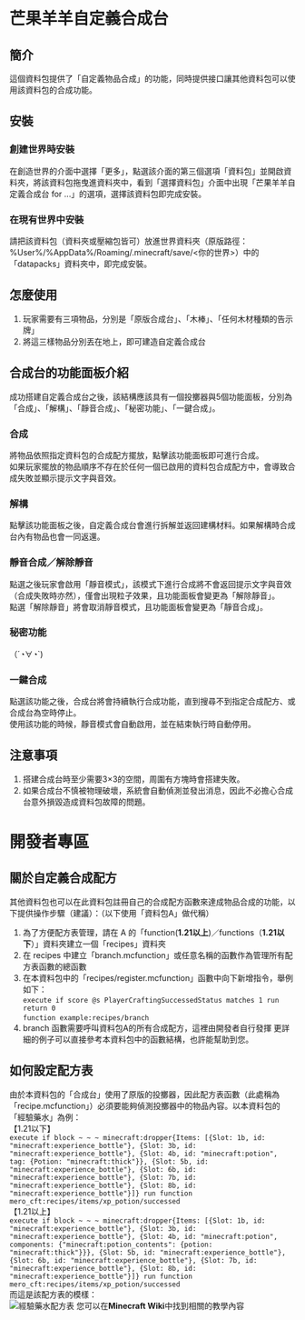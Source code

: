 # 芒果羊羊自定義合成台
## 簡介
這個資料包提供了「自定義物品合成」的功能，同時提供接口讓其他資料包可以使用該資料包的合成功能。
## 安裝
### 創建世界時安裝
在創造世界的介面中選擇「更多」，點選該介面的第三個選項「資料包」並開啟資料夾，將該資料包拖曳進資料夾中，看到「選擇資料包」介面中出現「芒果羊羊自定義合成台 for ...」的選項，選擇該資料包即完成安裝。
### 在現有世界中安裝
請把該資料包（資料夾或壓縮包皆可）放進世界資料夾（原版路徑：%User%/%AppData%/Roaming/.minecraft/save/<你的世界>）中的「datapacks」資料夾中，即完成安裝。
## 怎麼使用
1. 玩家需要有三項物品，分別是「原版合成台」、「木棒」、「任何木材種類的告示牌」
2. 將這三樣物品分別丟在地上，即可建造自定義合成台
## 合成台的功能面板介紹
成功搭建自定義合成台之後，該結構應該具有一個投擲器與5個功能面板，分別為「合成」、「解構」、「靜音合成」、「秘密功能」、「一鍵合成」。
### 合成
將物品依照指定資料包的合成配方擺放，點擊該功能面板即可進行合成。<br>
如果玩家擺放的物品順序不存在於任何一個已啟用的資料包合成配方中，會導致合成失敗並顯示提示文字與音效。
### 解構
點擊該功能面板之後，自定義合成台會進行拆解並返回建構材料。如果解構時合成台內有物品也會一同返還。
### 靜音合成／解除靜音
點選之後玩家會啟用「靜音模式」，該模式下進行合成將不會返回提示文字與音效（合成失敗時亦然），僅會出現粒子效果，且功能面板會變更為「解除靜音」。<br>
點選「解除靜音」將會取消靜音模式，且功能面板會變更為「靜音合成」。
### 秘密功能
（´◔​∀◔`)
### 一鍵合成
點選該功能之後，合成台將會持續執行合成功能，直到搜尋不到指定合成配方、或合成台為空時停止。<br>
使用該功能的時候，靜音模式會自動啟用，並在結束執行時自動停用。
## 注意事項
1. 搭建合成台時至少需要3×3的空間，周圍有方塊時會搭建失敗。
2. 如果合成台不慎被物理破壞，系統會自動偵測並發出消息，因此不必擔心合成台意外損毀造成資料包故障的問題。
# 開發者專區
## 關於自定義合成配方
其他資料包也可以在此資料包註冊自己的合成配方函數來達成物品合成的功能，以下提供操作步驟（建議）：（以下使用「資料包A」做代稱）
1. 為了方便配方表管理，請在 A 的「function(**1.21以上**)／functions（**1.21以下**）」資料夾建立一個「recipes」資料夾
2. 在 recipes 中建立「branch.mcfunction」或任意名稱的函數作為管理所有配方表函數的總函數
3. 在本資料包中的「recipes/register.mcfunction」函數中向下新增指令，舉例如下：<br>
``execute if score @s PlayerCraftingSuccessedStatus matches 1 run return 0``<br>
``function example:recipes/branch``<br>
4. branch 函數需要呼叫資料包A的所有合成配方，這裡由開發者自行發揮
更詳細的例子可以直接參考本資料包中的函數結構，也許能幫助到您。
## 如何設定配方表
由於本資料包的「合成台」使用了原版的投擲器，因此配方表函數（此處稱為「recipe.mcfunction」）必須要能夠偵測投擲器中的物品內容。以本資料包的「經驗藥水」為例：<br>
【1.21以下】<br>
``execute if block ~ ~ ~ minecraft:dropper{Items: [{Slot: 1b, id: "minecraft:experience_bottle"}, {Slot: 3b, id: "minecraft:experience_bottle"}, {Slot: 4b, id: "minecraft:potion", tag: {Potion: "minecraft:thick"}}, {Slot: 5b, id: "minecraft:experience_bottle"}, {Slot: 6b, id: "minecraft:experience_bottle"}, {Slot: 7b, id: "minecraft:experience_bottle"}, {Slot: 8b, id: "minecraft:experience_bottle"}]} run function mero_cft:recipes/items/xp_potion/successed
``<br>
【1.21以上】<br>
``execute if block ~ ~ ~ minecraft:dropper{Items: [{Slot: 1b, id: "minecraft:experience_bottle"}, {Slot: 3b, id: "minecraft:experience_bottle"}, {Slot: 4b, id: "minecraft:potion", components: {"minecraft:potion_contents": {potion: "minecraft:thick"}}}, {Slot: 5b, id: "minecraft:experience_bottle"}, {Slot: 6b, id: "minecraft:experience_bottle"}, {Slot: 7b, id: "minecraft:experience_bottle"}, {Slot: 8b, id: "minecraft:experience_bottle"}]} run function mero_cft:recipes/items/xp_potion/successed
``<br>
而這是該配方表的模樣：<br>
![經驗藥水配方表](https://imgur.com/ngTufgQ)
您可以在**Minecraft Wiki**中找到相關的教學內容
